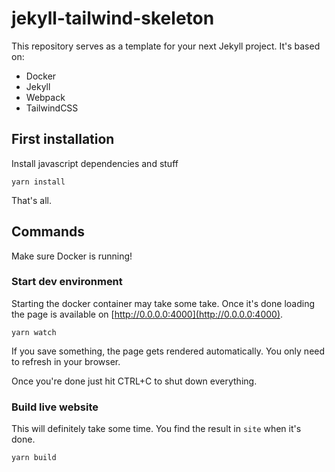 # jekyll-tailwind-skeleton
This repository serves as a template for your next Jekyll project. It's based on: 
- Docker
- Jekyll
- Webpack 
- TailwindCSS 

## First installation 

Install javascript dependencies and stuff 
```
yarn install
```
That's all. 

## Commands 

Make sure Docker is running! 

### Start dev environment
Starting the docker container may take some take. Once it's done loading the page is available on [http://0.0.0.0:4000](http://0.0.0.0:4000).  
```
yarn watch
```
If you save something, the page gets rendered automatically. You only need to refresh in your browser.

Once you're done just hit CTRL+C to shut down everything. 

### Build live website 
This will definitely take some time. You find the result in `site` when it's done. 
```
yarn build
```
